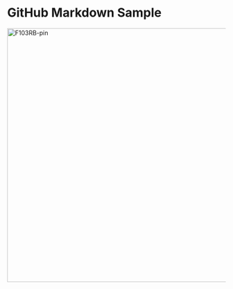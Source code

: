 # GitHub Markdown Sample

<img width="644" height="586" alt="F103RB-pin" src="https://github.com/user-attachments/assets/45bb557f-9517-419d-b45c-81a92869bac0" />


